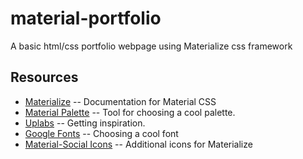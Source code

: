 # material-portfolio
A basic html/css portfolio webpage using Materialize css framework


## Resources

* [Materialize](materializecss.com/getting-started.html) -- Documentation for Material CSS
* [Material Palette](https://www.materialpalette.com) -- Tool for choosing a cool palette.
* [Uplabs](https://www.uplabs.com) -- Getting inspiration.
* [Google Fonts](https://fonts.google.com) -- Choosing a cool font
* [Material-Social Icons](https://terrymooreii.github.io/materialize-social/) -- Additional icons for Materialize

